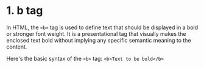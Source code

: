 # 1. b tag
In HTML, the ```<b>``` tag is used to define text that should be displayed in a bold or stronger font weight. It is a presentational tag that visually makes the enclosed text bold without implying any specific semantic meaning to the content.

Here's the basic syntax of the ```<b>``` tag:
```<b>Text to be bold</b>```